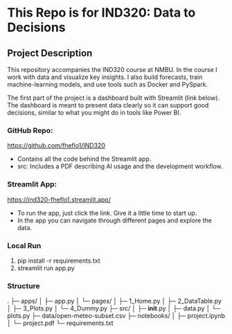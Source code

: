 # This Repo is for IND320: Data to Decisions

## Project Description 

This repository accompanies the IND320 course at NMBU. In the course I work with data and visualize key insights. I also build forecasts, train machine-learning models, and use tools such as Docker and PySpark.

The first part of the project is a dashboard built with Streamlit (link below). The dashboard is meant to present data clearly so it can support good decisions, similar to what you might do in tools like Power BI.

### GitHub Repo:
https://github.com/fheflo1/IND320

- Contains all the code behind the Streamlit app.
- src: Includes a PDF describing AI usage and the development workflow.

### Streamlit App:
https://ind320-fheflo1.streamlit.app/

- To run the app, just click the link. Give it a little time to start up.
- In the app you can navigate through different pages and explore the data.

### Local Run 
1. pip install -r requirements.txt
2. streamlit run app.py

### Structure
.
├─ apps/
│  ├─ app.py
│  └─ pages/ 
│     ├─ 1_Home.py
│     ├─ 2_DataTable.py
│     ├─ 3_Plots.py
│     └─ 4_Dummy.py
├─ src/
│  ├─ __init__.py
│  ├─ data.py
│  └─ plots.py
├─ data/open-meteo-subset.csv
├─ notebooks/
│  ├─ project.ipynb
│  └─ project.pdf 
└─ requirements.txt


